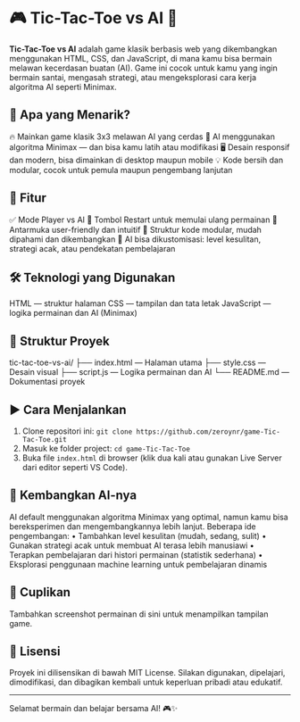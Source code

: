 # 🎮 Tic-Tac-Toe vs AI 🤖

**Tic-Tac-Toe vs AI** adalah game klasik berbasis web yang dikembangkan menggunakan HTML, CSS, dan JavaScript, di mana kamu bisa bermain melawan kecerdasan buatan (AI). Game ini cocok untuk kamu yang ingin bermain santai, mengasah strategi, atau mengeksplorasi cara kerja algoritma AI seperti Minimax.

## 🧠 Apa yang Menarik?

🔥 Mainkan game klasik 3x3 melawan AI yang cerdas
🧠 AI menggunakan algoritma Minimax — dan bisa kamu latih atau modifikasi
🖥️ Desain responsif dan modern, bisa dimainkan di desktop maupun mobile
💡 Kode bersih dan modular, cocok untuk pemula maupun pengembang lanjutan

## 🚀 Fitur

✅ Mode Player vs AI
🔁 Tombol Restart untuk memulai ulang permainan
🎨 Antarmuka user-friendly dan intuitif
🔧 Struktur kode modular, mudah dipahami dan dikembangkan
🧠 AI bisa dikustomisasi: level kesulitan, strategi acak, atau pendekatan pembelajaran

## 🛠️ Teknologi yang Digunakan

HTML — struktur halaman
CSS — tampilan dan tata letak
JavaScript — logika permainan dan AI (Minimax)

## 📁 Struktur Proyek

tic-tac-toe-vs-ai/
├── index.html — Halaman utama
├── style.css — Desain visual
├── script.js — Logika permainan dan AI
└── README.md — Dokumentasi proyek

## ▶️ Cara Menjalankan

1. Clone repositori ini:
   `git clone https://github.com/zeroynr/game-Tic-Tac-Toe.git`
2. Masuk ke folder project:
   `cd game-Tic-Tac-Toe`
3. Buka file `index.html` di browser (klik dua kali atau gunakan Live Server dari editor seperti VS Code).

## 🧪 Kembangkan AI-nya

AI default menggunakan algoritma Minimax yang optimal, namun kamu bisa bereksperimen dan mengembangkannya lebih lanjut.
Beberapa ide pengembangan:
• Tambahkan level kesulitan (mudah, sedang, sulit)
• Gunakan strategi acak untuk membuat AI terasa lebih manusiawi
• Terapkan pembelajaran dari histori permainan (statistik sederhana)
• Eksplorasi penggunaan machine learning untuk pembelajaran dinamis

## 📸 Cuplikan

Tambahkan screenshot permainan di sini untuk menampilkan tampilan game.

## 📄 Lisensi

Proyek ini dilisensikan di bawah MIT License.
Silakan digunakan, dipelajari, dimodifikasi, dan dibagikan kembali untuk keperluan pribadi atau edukatif.

---

Selamat bermain dan belajar bersama AI! 🎮✨

